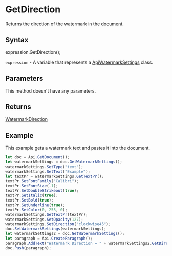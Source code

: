 # GetDirection

Returns the direction of the watermark in the document.

## Syntax

expression.GetDirection();

`expression` - A variable that represents a [ApiWatermarkSettings](../ApiWatermarkSettings.md) class.

## Parameters

This method doesn't have any parameters.

## Returns

[WatermarkDirection](../../Enumeration/WatermarkDirection.md)

## Example

This example gets a watermark text and pastes it into the document.

```javascript
let doc = Api.GetDocument();
let watermarkSettings = doc.GetWatermarkSettings();
watermarkSettings.SetType("text");
watermarkSettings.SetText("Example");
let textPr = watermarkSettings.GetTextPr();
textPr.SetFontFamily("Calibri");
textPr.SetFontSize(-1);
textPr.SetDoubleStrikeout(true);
textPr.SetItalic(true);
textPr.SetBold(true);
textPr.SetUnderline(true);
textPr.SetColor(0, 255, 0);
watermarkSettings.SetTextPr(textPr);
watermarkSettings.SetOpacity(127);
watermarkSettings.SetDirection("clockwise45");
doc.SetWatermarkSettings(watermarkSettings);
let watermarkSettings2 = doc.GetWatermarkSettings();
let paragraph = Api.CreateParagraph();
paragraph.AddText("Watermark Direction = " + watermarkSettings2.GetDirection());
doc.Push(paragraph);
```
